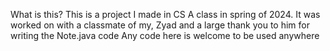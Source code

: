 What is this? 
This is a project I made in CS A class in spring of 2024. It was worked on with a classmate of my, Zyad and a large thank you to him for writing the Note.java code
Any code here is welcome to be used anywhere
